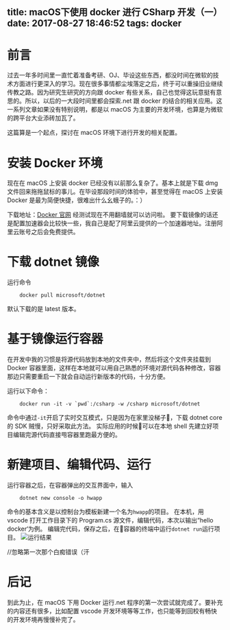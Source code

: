 title: macOS下使用 docker 进行 CSharp 开发（一）
date: 2017-08-27 18:46:52
tags: docker
---
# 前言
过去一年多时间里一直忙着准备考研、OJ、毕设这些东西，都没时间在微软的技术方面进行更深入的学习。现在很多事情都尘埃落定之后，终于可以重操旧业继续传教之路。因为研究生研究的方向跟 docker 有些关系，自己也觉得这玩意挺有意思的。所以，以后的一大段时间里都会探索.net 跟 docker 的结合的相关应用。这一系列文章如果没有特别说明，都是以 macOS 为主要的开发环境，也算是为微软的跨平台大业添砖加瓦了。

这篇算是一个起点，探讨在 macOS 环境下进行开发的相关配置。
<!--more-->

# 安装 Docker 环境
现在在 macOS 上安装 docker 已经没有以前那么复杂了。基本上就是下载 dmg 文件回来拖拖鼠标的事儿。在毕设那段时间的体验中，甚至觉得在 macOS 上安装 Docker 是最为简便快捷，很难出什么幺蛾子的。：）

下载地址：[Docker 官网](https://www.docker.com/get-docker)
经测试现在不用翻墙就可以访问啦。
要下载镜像的话还是配置加速器会比较快一些，我自己是配了阿里云提供的一个加速器地址。注册阿里云账号之后会免费提供。

# 下载 dotnet 镜像
运行命令
```shell
    docker pull microsoft/dotnet
```
默认下载的是 latest 版本。

# 基于镜像运行容器

在开发中我的习惯是将源代码放到本地的文件夹中，然后将这个文件夹挂载到 Docker 容器里面，这样在本地就可以用自己熟悉的环境对源代码各种修改，容器那边只需要重启一下就会自动运行新版本的代码，十分方便。

运行以下命令：
```shell
    docker run -it -v `pwd`:/csharp -w /csharp microsoft/dotnet
```
命令中通过`-it`开启了实时交互模式，只是因为在家里没梯子，下载 dotnet core 的 SDK 贼慢，只好采取此方法。
实际应用的时候可以在本地 shell 先建立好项目编辑完源代码直接甩容器里跑最方便的。

# 新建项目、编辑代码、运行
运行容器之后，在容器弹出的交互界面中，输入
```shell
    dotnet new console -o hwapp
```
命令的基本含义是以控制台为模板新建一个名为`hwapp`的项目。
在本机，用 vscode 打开工作目录下的 Program.cs 源文件，编辑代码，本次以输出“hello docker‘为例。
编辑完代码，保存之后，在容器的终端中运行`dotnet run`运行项目。
![运行结果](http://7xpabg.com1.z0.glb.clouddn.com/20170827192813_U1a7uG_Snip20170827_3.jpeg)

//忽略第一次那个白痴错误（汗

# 后记
到此为止，在 macOS 下用 Docker 运行.net 程序的第一次尝试就完成了。要补充的内容还有很多，比如配置 vscode 开发环境等等工作，也只能等到回校有畅快的开发环境再慢慢补完了。